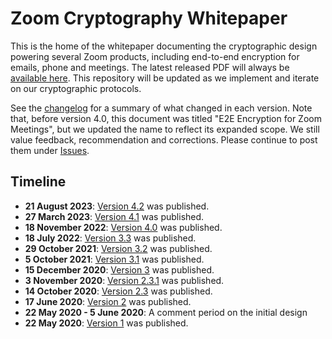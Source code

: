 # Zoom Cryptography Whitepaper
This is the home of the whitepaper documenting the cryptographic design powering several Zoom
products, including end-to-end encryption for emails, phone and meetings. The latest released PDF will always be [available
here](https://github.com/zoom/zoom-e2e-whitepaper/blob/master/zoom_e2e.pdf). This repository will be
updated as we implement and iterate on our cryptographic protocols.

See the [changelog](./CHANGELOG.md) for a summary of what changed in each version. Note that, before
version 4.0, this document was titled "E2E Encryption for Zoom Meetings", but we updated the name to
reflect its expanded scope. We still value feedback, recommendation and corrections. Please continue
to post them under [Issues](https://github.com/zoom/zoom-e2e-whitepaper/issues).

## Timeline
- **21 August 2023**: [Version 4.2](./archive/zoom_e2e_v4_2.pdf) was published.
- **27 March 2023**: [Version 4.1](./archive/zoom_e2e_v4_1.pdf) was published.
- **18 November 2022**: [Version 4.0](./archive/zoom_e2e_v4.pdf) was published.
- **18 July 2022**: [Version 3.3](./archive/zoom_e2e_v3_3.pdf) was published.
- **29 October 2021**: [Version 3.2](./archive/zoom_e2e_v3_2.pdf) was published.
- **5 October 2021**: [Version 3.1](./archive/zoom_e2e_v3_1.pdf) was published.
- **15 December 2020**: [Version 3](./archive/zoom_e2e_v3.pdf) was published.
- **3 November 2020**: [Version 2.3.1](./archive/zoom_e2e_v2_3_1.pdf) was published.
- **14 October 2020**: [Version 2.3](./archive/zoom_e2e_v2_3.pdf) was published.
- **17 June 2020**: [Version 2](./archive/zoom_e2e_v2.pdf) was published.
- **22 May 2020 - 5 June 2020**: A comment period on the initial design
- **22 May 2020**: [Version 1](./archive/zoom_e2e_v1.pdf) was published.
